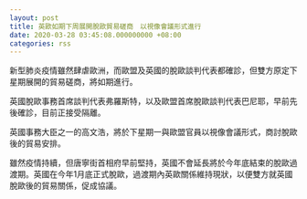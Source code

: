 ```yaml
---
layout: post
title: 英歐如期下周展開脫歐貿易磋商　以視像會議形式進行
date: 2020-03-28 03:45:08.000000000 +08:00
categories: rss
---
```


新型肺炎疫情雖然肆虐歐洲，而歐盟及英國的脫歐談判代表都確診，但雙方原定下星期展開的貿易磋商，將如期進行。

英國脫歐事務首席談判代表弗羅斯特，以及歐盟首席脫歐談判代表巴尼耶，早前先後確診，目前正接受隔離。

英國事務大臣之一的高文浩，將於下星期一與歐盟官員以視像會議形式，商討脫歐後的貿易安排。

雖然疫情持續，但唐寧街首相府早前堅持，英國不會延長將於今年底結束的脫歐過渡期。英國在今年1月底正式脫歐，過渡期內英歐關係維持現狀，以便雙方就英國脫歐後的貿易關係，促成協議。
